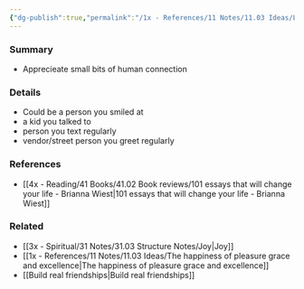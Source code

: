 ```yaml
---
{"dg-publish":true,"permalink":"/1x - References/11 Notes/11.03 Ideas/Little bits of human connection/","title":"Little bits of human connection","created":"2022-11-14T21:33:32.000+03:00","updated":"2024-02-14T20:18:28.033+03:00"}
---
```



### Summary
- Apprecieate small bits of human connection

### Details
- Could be a person you smiled at
- a kid you talked to
- person you text regularly
- vendor/street person you greet regularly

### References
- [[4x - Reading/41 Books/41.02 Book reviews/101 essays that will change your life - Brianna Wiest\|101 essays that will change your life - Brianna Wiest]]

### Related
- [[3x - Spiritual/31 Notes/31.03 Structure Notes/Joy\|Joy]]
- [[1x - References/11 Notes/11.03 Ideas/The happiness of pleasure grace and excellence\|The happiness of pleasure grace and excellence]]
- [[Build real friendships\|Build real friendships]]